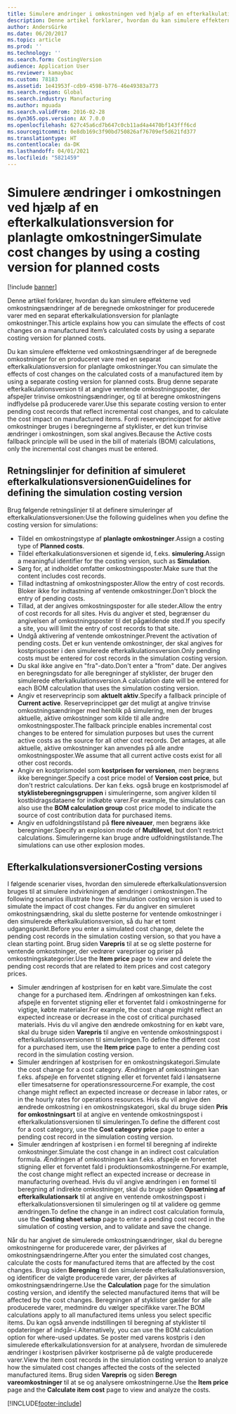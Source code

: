 ```yaml
---
title: Simulere ændringer i omkostningen ved hjælp af en efterkalkulationsversion for planlagte omkostninger
description: Denne artikel forklarer, hvordan du kan simulere effekterne ved omkostningsændringer af de beregnede omkostninger for producerede varer med en separat efterkalkulationsversion for planlagte omkostninger.
author: AndersGirke
ms.date: 06/20/2017
ms.topic: article
ms.prod: ''
ms.technology: ''
ms.search.form: CostingVersion
audience: Application User
ms.reviewer: kamaybac
ms.custom: 78183
ms.assetid: 1e41953f-cdb9-4598-b776-46e49383a773
ms.search.region: Global
ms.search.industry: Manufacturing
ms.author: mguada
ms.search.validFrom: 2016-02-28
ms.dyn365.ops.version: AX 7.0.0
ms.openlocfilehash: 627c45a6cd7b647c0cb11ad4a4470bf143fff6cd
ms.sourcegitcommit: 0e8db169c3f90bd750826af76709ef5d621fd377
ms.translationtype: HT
ms.contentlocale: da-DK
ms.lasthandoff: 04/01/2021
ms.locfileid: "5821459"
---
```

# <a name="simulate-cost-changes-by-using-a-costing-version-for-planned-costs"></a><span data-ttu-id="89461-103">Simulere ændringer i omkostningen ved hjælp af en efterkalkulationsversion for planlagte omkostninger</span><span class="sxs-lookup"><span data-stu-id="89461-103">Simulate cost changes by using a costing version for planned costs</span></span>

[!include [banner](../includes/banner.md)]

<span data-ttu-id="89461-104">Denne artikel forklarer, hvordan du kan simulere effekterne ved omkostningsændringer af de beregnede omkostninger for producerede varer med en separat efterkalkulationsversion for planlagte omkostninger.</span><span class="sxs-lookup"><span data-stu-id="89461-104">This article explains how you can simulate the effects of cost changes on a manufactured item’s calculated costs by using a separate costing version for planned costs.</span></span>

<span data-ttu-id="89461-105">Du kan simulere effekterne ved omkostningsændringer af de beregnede omkostninger for en produceret vare med en separat efterkalkulationsversion for planlagte omkostninger.</span><span class="sxs-lookup"><span data-stu-id="89461-105">You can simulate the effects of cost changes on the calculated costs of a manufactured item by using a separate costing version for planned costs.</span></span> <span data-ttu-id="89461-106">Brug denne separate efterkalkulationsversion til at angive ventende omkostningsposter, der afspejler trinvise omkostningsændringer, og til at beregne omkostningens indflydelse på producerede varer.</span><span class="sxs-lookup"><span data-stu-id="89461-106">Use this separate costing version to enter pending cost records that reflect incremental cost changes, and to calculate the cost impact on manufactured items.</span></span> <span data-ttu-id="89461-107">Fordi reserveprincippet for aktive omkostninger bruges i beregningerne af styklister, er det kun trinvise ændringer i omkostningen, som skal angives.</span><span class="sxs-lookup"><span data-stu-id="89461-107">Because the Active costs fallback principle will be used in the bill of materials (BOM) calculations, only the incremental cost changes must be entered.</span></span>

## <a name="guidelines-for-defining-the-simulation-costing-version"></a><span data-ttu-id="89461-108">Retningslinjer for definition af simuleret efterkalkulationsversionen</span><span class="sxs-lookup"><span data-stu-id="89461-108">Guidelines for defining the simulation costing version</span></span>
<span data-ttu-id="89461-109">Brug følgende retningslinjer til at definere simuleringer af efterkalkulationsversionen:</span><span class="sxs-lookup"><span data-stu-id="89461-109">Use the following guidelines when you define the costing version for simulations:</span></span>

-   <span data-ttu-id="89461-110">Tildel en omkostningstype af **planlagte omkostninger**.</span><span class="sxs-lookup"><span data-stu-id="89461-110">Assign a costing type of **Planned costs**.</span></span>
-   <span data-ttu-id="89461-111">Tildel efterkalkulationsversionen et sigende id, f.eks. **simulering**.</span><span class="sxs-lookup"><span data-stu-id="89461-111">Assign a meaningful identifier for the costing version, such as **Simulation**.</span></span>
-   <span data-ttu-id="89461-112">Sørg for, at indholdet omfatter omkostningsposter.</span><span class="sxs-lookup"><span data-stu-id="89461-112">Make sure that the content includes cost records.</span></span>
-   <span data-ttu-id="89461-113">Tillad indtastning af omkostningsposter.</span><span class="sxs-lookup"><span data-stu-id="89461-113">Allow the entry of cost records.</span></span> <span data-ttu-id="89461-114">Bloker ikke for indtastning af ventende omkostninger.</span><span class="sxs-lookup"><span data-stu-id="89461-114">Don't block the entry of pending costs.</span></span>
-   <span data-ttu-id="89461-115">Tillad, at der angives omkostningsposter for alle steder.</span><span class="sxs-lookup"><span data-stu-id="89461-115">Allow the entry of cost records for all sites.</span></span> <span data-ttu-id="89461-116">Hvis du angiver et sted, begrænser du angivelsen af omkostningsposter til det pågældende sted.</span><span class="sxs-lookup"><span data-stu-id="89461-116">If you specify a site, you will limit the entry of cost records to that site.</span></span>
-   <span data-ttu-id="89461-117">Undgå aktivering af ventende omkostninger.</span><span class="sxs-lookup"><span data-stu-id="89461-117">Prevent the activation of pending costs.</span></span> <span data-ttu-id="89461-118">Det er kun ventende omkostninger, der skal angives for kostprisposter i den simulerede efterkalkulationsversion.</span><span class="sxs-lookup"><span data-stu-id="89461-118">Only pending costs must be entered for cost records in the simulation costing version.</span></span>
-   <span data-ttu-id="89461-119">Du skal ikke angive en "fra"-dato.</span><span class="sxs-lookup"><span data-stu-id="89461-119">Don't enter a "from" date.</span></span> <span data-ttu-id="89461-120">Der angives en beregningsdato for alle beregninger af styklister, der bruger den simulerede efterkalkulationsversion.</span><span class="sxs-lookup"><span data-stu-id="89461-120">A calculation date will be entered for each BOM calculation that uses the simulation costing version.</span></span>
-   <span data-ttu-id="89461-121">Angiv et reserveprincip som **aktuelt aktiv**.</span><span class="sxs-lookup"><span data-stu-id="89461-121">Specify a fallback principle of **Current active**.</span></span> <span data-ttu-id="89461-122">Reserveprincippet gør det muligt at angive trinvise omkostningsændringer med henblik på simulering, men der bruges aktuelle, aktive omkostninger som kilde til alle andre omkostningsposter.</span><span class="sxs-lookup"><span data-stu-id="89461-122">The fallback principle enables incremental cost changes to be entered for simulation purposes but uses the current active costs as the source for all other cost records.</span></span> <span data-ttu-id="89461-123">Det antages, at alle aktuelle, aktive omkostninger kan anvendes på alle andre omkostningsposter.</span><span class="sxs-lookup"><span data-stu-id="89461-123">We assume that all current active costs exist for all other cost records.</span></span>
-   <span data-ttu-id="89461-124">Angiv en kostprismodel som **kostprisen for versionen**, men begræns ikke beregninger.</span><span class="sxs-lookup"><span data-stu-id="89461-124">Specify a cost price model of **Version cost price**, but don't restrict calculations.</span></span> <span data-ttu-id="89461-125">Der kan f.eks. også bruge en kostprismodel af **styklisteberegningsgruppen** i simuleringerne, som angiver kilden til kostbidragsdataene for indkøbte varer.</span><span class="sxs-lookup"><span data-stu-id="89461-125">For example, the simulations can also use the **BOM calculation group** cost price model to indicate the source of cost contribution data for purchased items.</span></span>
-   <span data-ttu-id="89461-126">Angiv en udfoldningstilstand på **flere niveauer**, men begræns ikke beregninger.</span><span class="sxs-lookup"><span data-stu-id="89461-126">Specify an explosion mode of **Multilevel**, but don't restrict calculations.</span></span> <span data-ttu-id="89461-127">Simuleringerne kan bruge andre udfoldningstilstande.</span><span class="sxs-lookup"><span data-stu-id="89461-127">The simulations can use other explosion modes.</span></span>

## <a name="costing-versions"></a><span data-ttu-id="89461-128">Efterkalkulationsversioner</span><span class="sxs-lookup"><span data-stu-id="89461-128">Costing versions</span></span>
<span data-ttu-id="89461-129">I følgende scenarier vises, hvordan den simulerede efterkalkulationsversion bruges til at simulere indvirkningen af ændringer i omkostningen.</span><span class="sxs-lookup"><span data-stu-id="89461-129">The following scenarios illustrate how the simulation costing version is used to simulate the impact of cost changes.</span></span> <span data-ttu-id="89461-130">Før du angiver en simuleret omkostningsændring, skal du slette posterne for ventende omkostninger i den simulerede efterkalkulationsversion, så du har et tomt udgangspunkt.</span><span class="sxs-lookup"><span data-stu-id="89461-130">Before you enter a simulated cost change, delete the pending cost records in the simulation costing version, so that you have a clean starting point.</span></span> <span data-ttu-id="89461-131">Brug siden **Varepris** til at se og slette posterne for ventende omkostninger, der vedrører varepriser og priser på omkostningskategorier.</span><span class="sxs-lookup"><span data-stu-id="89461-131">Use the **Item price** page to view and delete the pending cost records that are related to item prices and cost category prices.</span></span>

-   <span data-ttu-id="89461-132">Simuler ændringen af kostprisen for en købt vare.</span><span class="sxs-lookup"><span data-stu-id="89461-132">Simulate the cost change for a purchased item.</span></span> <span data-ttu-id="89461-133">Ændringen af omkostningen kan f.eks. afspejle en forventet stigning eller et forventet fald i omkostningerne for vigtige, købte materialer.</span><span class="sxs-lookup"><span data-stu-id="89461-133">For example, the cost change might reflect an expected increase or decrease in the cost of critical purchased materials.</span></span> <span data-ttu-id="89461-134">Hvis du vil angive den ændrede omkostning for en købt vare, skal du bruge siden **Varepris** til angive en ventende omkostningspost i efterkalkulationsversionen til simuleringen.</span><span class="sxs-lookup"><span data-stu-id="89461-134">To define the different cost for a purchased item, use the **Item price** page to enter a pending cost record in the simulation costing version.</span></span>
-   <span data-ttu-id="89461-135">Simuler ændringen af kostprisen for en omkostningskategori.</span><span class="sxs-lookup"><span data-stu-id="89461-135">Simulate the cost change for a cost category.</span></span> <span data-ttu-id="89461-136">Ændringen af omkostningen kan f.eks. afspejle en forventet stigning eller et forventet fald i lønsatserne eller timesatserne for operationsressourcerne.</span><span class="sxs-lookup"><span data-stu-id="89461-136">For example, the cost change might reflect an expected increase or decrease in labor rates, or in the hourly rates for operations resources.</span></span> <span data-ttu-id="89461-137">Hvis du vil angive den ændrede omkostning i en omkostningskategori, skal du bruge siden **Pris for omkostningsart** til at angive en ventende omkostningspost i efterkalkulationsversionen til simuleringen.</span><span class="sxs-lookup"><span data-stu-id="89461-137">To define the different cost for a cost category, use the **Cost category price** page to enter a pending cost record in the simulation costing version.</span></span>
-   <span data-ttu-id="89461-138">Simuler ændringen af kostprisen i en formel til beregning af indirekte omkostninger.</span><span class="sxs-lookup"><span data-stu-id="89461-138">Simulate the cost change in an indirect cost calculation formula.</span></span> <span data-ttu-id="89461-139">Ændringen af omkostningen kan f.eks. afspejle en forventet stigning eller et forventet fald i produktionsomkostningerne.</span><span class="sxs-lookup"><span data-stu-id="89461-139">For example, the cost change might reflect an expected increase or decrease in manufacturing overhead.</span></span> <span data-ttu-id="89461-140">Hvis du vil angive ændringen i en formel til beregning af indirekte omkostninger, skal du bruge siden **Opsætning af efterkalkulationsark** til at angive en ventende omkostningspost i efterkalkulationsversionen til simuleringen og til at validere og gemme ændringen.</span><span class="sxs-lookup"><span data-stu-id="89461-140">To define the change in an indirect cost calculation formula, use the **Costing sheet setup** page to enter a pending cost record in the simulation of costing version, and to validate and save the change.</span></span>

<span data-ttu-id="89461-141">Når du har angivet de simulerede omkostningsændringer, skal du beregne omkostningerne for producerede varer, der påvirkes af omkostningsændringerne.</span><span class="sxs-lookup"><span data-stu-id="89461-141">After you enter the simulated cost changes, calculate the costs for manufactured items that are affected by the cost changes.</span></span> <span data-ttu-id="89461-142">Brug siden **Beregning** til den simulerede efterkalkulationsversion, og identificer de valgte producerede varer, der påvirkes af omkostningsændringerne.</span><span class="sxs-lookup"><span data-stu-id="89461-142">Use the **Calculation** page for the simulation costing version, and identify the selected manufactured items that will be affected by the cost changes.</span></span> <span data-ttu-id="89461-143">Beregningen af styklister gælder for alle producerede varer, medmindre du vælger specifikke varer.</span><span class="sxs-lookup"><span data-stu-id="89461-143">The BOM calculations apply to all manufactured items unless you select specific items.</span></span> <span data-ttu-id="89461-144">Du kan også anvende indstillingen til beregning af styklister til opdateringer af indgår-i.</span><span class="sxs-lookup"><span data-stu-id="89461-144">Alternatively, you can use the BOM calculation option for where-used updates.</span></span> <span data-ttu-id="89461-145">Se poster med varens kostpris i den simulerede efterkalkulationsversion for at analysere, hvordan de simulerede ændringer i kostprisen påvirker kostpriserne på de valgte producerede varer.</span><span class="sxs-lookup"><span data-stu-id="89461-145">View the item cost records in the simulation costing version to analyze how the simulated cost changes affected the costs of the selected manufactured items.</span></span> <span data-ttu-id="89461-146">Brug siden **Varepris** og siden **Beregn vareomkostninger** til at se og analysere omkostningerne.</span><span class="sxs-lookup"><span data-stu-id="89461-146">Use the **Item price** page and the **Calculate item cost** page to view and analyze the costs.</span></span>





[!INCLUDE[footer-include](../../includes/footer-banner.md)]